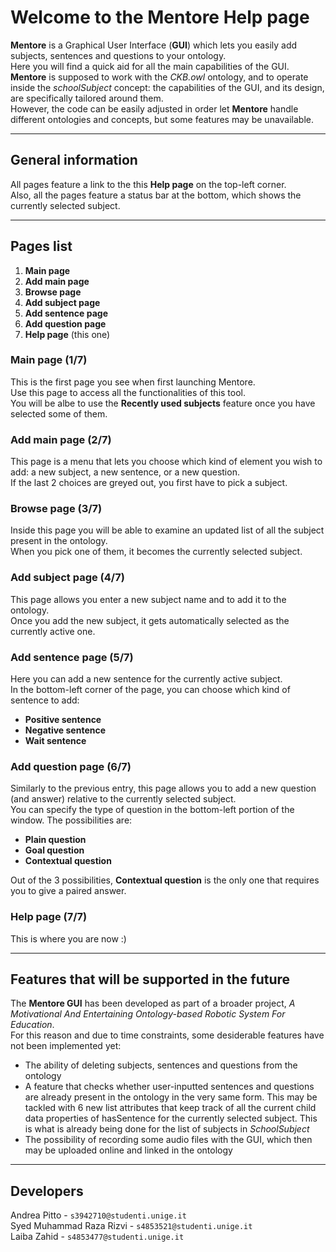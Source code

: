 # Welcome to the Mentore Help page

**Mentore** is a Graphical User Interface (**GUI**) which lets you easily add subjects, sentences and questions to your ontology.  
Here you will find a quick aid for all the main capabilities of the GUI.  
**Mentore** is supposed to work with the *CKB.owl* ontology, and to operate inside the *schoolSubject* concept: the capabilities of the GUI, and its design, are specifically tailored around them.  
However, the code can be easily adjusted in order let **Mentore** handle different ontologies and concepts, but some features may be unavailable.

---

## General information

All pages feature a link to the this **Help page** on the top-left corner.  
Also, all the pages feature a status bar at the bottom, which shows the currently selected subject.

---

## Pages list

1. **Main page**
2. **Add main page**
3. **Browse page**
4. **Add subject page**
5. **Add sentence page**
6. **Add question page**
7. **Help page** (this one)

### Main page (1/7)

This is the first page you see when first launching Mentore.  
Use this page to access all the functionalities of this tool.  
You will be albe to use the **Recently used subjects** feature once you have selected some of them.

### Add main page (2/7)

This page is a menu that lets you choose which kind of element you wish to add: a new subject, a new sentence, or a new question.  
If the last 2 choices are greyed out, you first have to pick a subject.

### Browse page (3/7)

Inside this page you will be able to examine an updated list of all the subject present in the ontology.  
When you pick one of them, it becomes the currently selected subject.

### Add subject page (4/7)

This page allows you enter a new subject name and to add it to the ontology.  
Once you add the new subject, it gets automatically selected as the currently active one.

### Add sentence page (5/7)

Here you can add a new sentence for the currently active subject.  
In the bottom-left corner of the page, you can choose which kind of sentence to add:

- **Positive sentence**
- **Negative sentence**
- **Wait sentence**

### Add question page (6/7)

Similarly to the previous entry, this page allows you to add a new question (and answer) relative to the currently selected subject.  
You can specify the type of question in the bottom-left portion of the window. The possibilities are:

- **Plain question**
- **Goal question**
- **Contextual question**

Out of the 3 possibilities, **Contextual question** is the only one that requires you to give a paired answer.

### Help page (7/7)

This is where you are now :)

---

## Features that will be supported in the future

The **Mentore GUI** has been developed as part of a broader project, *A Motivational And Entertaining Ontology-based Robotic System For Education*.  
For this reason and due to time constraints, some desiderable features have not been implemented yet:

- The ability of deleting subjects, sentences and questions from the ontology
- A feature that checks whether user-inputted sentences and questions are already present in the ontology in the very same form. This may be tackled with 6 new list attributes that keep track of all the current child data properties of hasSentence for the currently selected subject. This is what is already being done for the list of subjects in *SchoolSubject*
- The possibility of recording some audio files with the GUI, which then may be uploaded online and linked in the ontology

---

## Developers

Andrea Pitto - `s3942710@studenti.unige.it`  
Syed Muhammad Raza Rizvi - `s4853521@studenti.unige.it`  
Laiba Zahid - `s4853477@studenti.unige.it`
